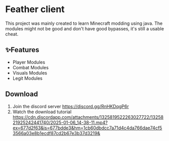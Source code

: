 # Feather client

This project was mainly created to learn Minecraft modding using java. The modules might not be good and don't have good bypasses, it's still a usable cheat.
## ✨Features

* Player Modules
* Combat Modules
* Visuals Modules
* Legit Modules

## Download
1. Join the discord server https://discord.gg/RnHKDqgP6r
2. Watch the download tutorial https://cdn.discordapp.com/attachments/1325819522263027722/1325821925242441740/2025-01-06_14-38-11.mp4?ex=677d2f63&is=677bdde3&hm=1cb60dbdcc7a71d4c4da766dae74cf53566a03e8b1ecdf87cd2b67e3b37d3219&
